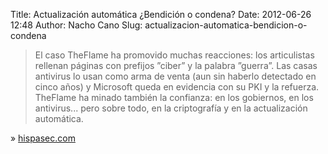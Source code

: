 Title: Actualización automática ¿Bendición o condena?
Date: 2012-06-26 12:48
Author: Nacho Cano
Slug: actualizacion-automatica-bendicion-o-condena

> El caso TheFlame ha promovido muchas reacciones: los articulistas
> rellenan páginas con prefijos ”ciber” y la palabra ”guerra”. Las casas
> antivirus lo usan como arma de venta (aun sin haberlo detectado en
> cinco años) y Microsoft queda en evidencia con su PKI y la refuerza.
> TheFlame ha minado también la confianza: en los gobiernos, en los
> antivirus... pero sobre todo, en la criptografía y en la actualización
> automática.

» [hispasec.com][]

  [hispasec.com]: http://unaaldia.hispasec.com/2012/06/actualizacion-automatica-bendicion-o.html
    "Actualización automática ¿Bendición o condena?"
